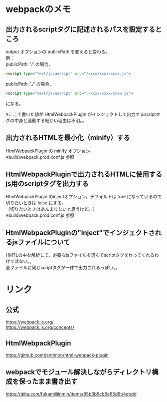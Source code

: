 # webpackのメモ

## 出力されるscriptタグに記述されるパスを設定するところ

output オプションの publicPath を変えると変わる。  
例：  
publicPath: '/' の場合、
```html
<script type="text/javascript" src="/xxxx/xxxx/xxxx.js">
```
publicPath: './' の場合、
```html
<script type="text/javascript" src="./xxxx/xxxx/xxxx.js">
```
になる。
  
※ここで書いた値が HtmlWebpackPlugin がインジェクトして出力するscriptタグの中身と連動する細かい理由は不明。。

## 出力されるHTMLを最小化（minify）する

HtmlWebpackPlugin の minify オプション。  
※build\webpack.prod.conf.js 参照  

## HtmlWebpackPluginで出力されるHTMLに使用するjs用のscriptタグを出力する

HtmlWebpackPlugin のinjectオプション。デフォルトは true になっているので切りたいときは false にする。  
（切りたいときはあんまりないと思うけど。。）  
※build\webpack.prod.conf.js 参照  

## HtmlWebpackPluginの"inject"でインジェクトされるjsファイルについて

HMTLの中を解析して、必要なjsファイルを選んでscriptタグを作ってくれるわけではない。。  
全ファイルに同じscriptタグが一律で出力されるっぽい。。  

# リンク

## 公式
https://webpack.js.org/  
https://webpack.js.org/concepts/  

## HtmlWebpackPlugin
https://github.com/jantimon/html-webpack-plugin  

## webpackでモジュール解決しながらディレクトリ構成を保ったまま書き出す
https://qiita.com/fukamiiiiinmin/items/85b3b5cb6e65d9b4ebdd  
